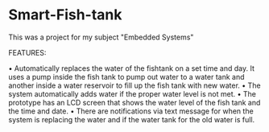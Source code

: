 # Smart-Fish-tank 
This was a project for my subject "Embedded Systems" 

FEATURES:

• Automatically replaces the water of the fishtank on a set time and day. It uses a pump inside the fish tank to pump out water to a water tank and another inside a water reservoir to fill up the fish tank with new water.
• The system automatically adds water if the proper water level is not met.
• The prototype has an LCD screen that shows the water level of the fish tank and the time and date.
• There are notifications via text message for when the system is replacing the water and if the water tank for the old water is full.
